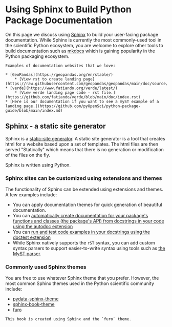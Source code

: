 # Using Sphinx to Build Python Package Documentation

<!-- TODO: make this into include files so we can have a summary
important points page -->
<!--
```{important}

## Take Aways: Key Python Package Tools to Use

* Use Sphinx to build your documentation
* Publish your documentation on ReadTheDocs (or GitHub pages if you are more advanced and also prefer to maintain your website locally)
* Use `myST` syntax to write your documentation
* Use Sphinx gallery to write tutorials using .py files that automagically have downloadable .py and jupyter notebook files. Use nbsphinx if you prefer writing tutorials in jupyter notebook format and don't need a grid formatted gallery. *Both of these tools will run your tutorials from beginning to end providing an addition layer of testing to your package!*
* OPTIONAL: Use [doctest](https://www.sphinx-doc.org/en/master/usage/extensions/doctest.html) to run the examples in your code's docstrings as a way to make sure that your code's functions and methods (the API) are running as you expect them to.
``` -->

On this page we discuss using [Sphinx](https://www.sphinx-doc.org/) to build your user-facing
package documentation. While Sphinx is currently the most
commonly-used tool in the scientific Python ecosystem, you
are welcome to explore other tools to build documentation
such as [mkdocs](https://www.mkdocs.org/) which is gaining
popularity in the Python packaging ecosystem.

```{tip}
Examples of documentation websites that we love:

* [GeoPandas](https://geopandas.org/en/stable/)
    * [View rst to create landing page](https://raw.githubusercontent.com/geopandas/geopandas/main/doc/source/index.rst)
* [verde](https://www.fatiando.org/verde/latest/)
    * [View verde landing page code - rst file.](https://github.com/fatiando/verde/blob/main/doc/index.rst)
* [Here is our documentation if you want to see a myST example of a landing page.](https://github.com/pyOpenSci/python-package-guide/blob/main/index.md)
```

## Sphinx - a static site generator

Sphinx is a [static-site generator](https://www.cloudflare.com/learning/performance/static-site-generator/). A static site generator is a tool that creates
html for a website based upon a set of templates. The html files are then served "Statically" which means that there is no generation or modification of the files on the fly.

Sphinx is written using Python.

### Sphinx sites can be customized using extensions and themes

The functionality of Sphinx can be extended using extensions
and themes. A few examples include:

* You can apply documentation themes for quick generation of beautiful documentation.
* You can [automatically create documentation for your package's functions and classes (the package's API) from docstrings in your code using the autodoc extension](https://www.sphinx-doc.org/en/master/usage/extensions/autodoc.html)
* You can [run and test code examples in your docstrings using the doctest extension](https://www.sphinx-doc.org/en/master/usage/extensions/doctest.html)
* While Sphinx natively supports the `rST` syntax, you can add custom syntax parsers to support easier-to-write syntax using tools such as [the MyST parser](https://myst-parser.readthedocs.io/).

### Commonly used Sphinx themes

You are free to use whatever Sphinx theme that you prefer.
However, the most common Sphinx themes used in the Python
scientific community include:

* [pydata-sphinx-theme](https://pydata-sphinx-theme.readthedocs.io/)
* [sphinx-book-theme](https://sphinx-book-theme.readthedocs.io/)
* [furo](https://pradyunsg.me/furo/quickstart/)


```{tip}
This book is created using Sphinx and the `furo` theme.
```
<!-- Should this also be it's own page?-->
